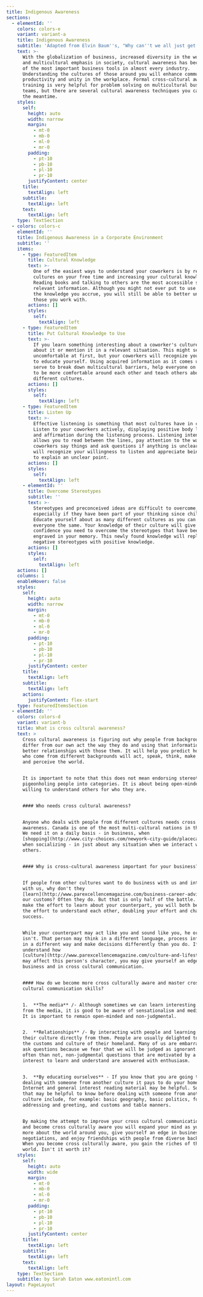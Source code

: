 ```yaml
---
title: Indigenous Awareness
sections:
  - elementId: ''
    colors: colors-e
    variant: variant-a
    title: Indigenous Awareness
    subtitle: 'Adapted from Elvin Baum''s, "Why can''t we all just get along."'
    text: >-
      With the globalization of business, increased diversity in the workplace
      and multicultural emphasis in society, cultural awareness has become one
      of the most important business tools in almost every industry.
      Understanding the cultures of those around you will enhance communication,
      productivity and unity in the workplace. Formal cross-cultural awareness
      training is very helpful for problem solving on multicultural business
      teams, but there are several cultural awareness techniques you can use in
      the meantime.
    styles:
      self:
        height: auto
        width: narrow
        margin:
          - mt-0
          - mb-0
          - ml-0
          - mr-0
        padding:
          - pt-10
          - pb-10
          - pl-10
          - pr-10
        justifyContent: center
      title:
        textAlign: left
      subtitle:
        textAlign: left
      text:
        textAlign: left
    type: TextSection
  - colors: colors-c
    elementId: ''
    title: Indigenous Awareness in a Corporate Environment
    subtitle: ''
    items:
      - type: FeaturedItem
        title: Cultural Knowledge
        text: >-
          One of the easiest ways to understand your coworkers is by researching
          cultures on your free time and increasing your cultural knowledge.
          Reading books and talking to others are the most accessible sources of
          relevant information. Although you might not ever put to use most of
          the knowledge you accrue, you will still be able to better understand
          those you work with.
        actions: []
        styles:
          self:
            textAlign: left
      - type: FeaturedItem
        title: Put Cultural Knowledge to Use
        text: >-
          If you learn something interesting about a coworker's culture, ask
          about it or mention it in a relevant situation. This might seem
          uncomfortable at first, but your coworkers will recognize your effort
          to educate yourself. Using acquired information as it comes up will
          serve to break down multicultural barriers, help everyone on your team
          to be more comfortable around each other and teach others about
          different cultures.
        actions: []
        styles:
          self:
            textAlign: left
      - type: FeaturedItem
        title: Listen Up
        text: >-
          Effective listening is something that most cultures have in common.
          Listen to your coworkers actively, displaying positive body language
          and affirmation during the listening process. Listening intently
          allows you to read between the lines, pay attention to the way your
          coworkers say things and ask questions if anything is unclear. They
          will recognize your willingness to listen and appreciate being asked
          to explain an unclear point.
        actions: []
        styles:
          self:
            textAlign: left
      - elementId: ''
        title: Overcome Stereotypes
        subtitle: ''
        text: >-
          Stereotypes and preconceived ideas are difficult to overcome,
          especially if they have been part of your thinking since childhood.
          Educate yourself about as many different cultures as you can and treat
          everyone the same. Your knowledge of their culture will give you the
          confidence you need to overcome the stereotypes that have been
          engraved in your memory. This newly found knowledge will replace your
          negative stereotypes with positive knowledge.
        actions: []
        styles:
          self:
            textAlign: left
    actions: []
    columns: 1
    enableHover: false
    styles:
      self:
        height: auto
        width: narrow
        margin:
          - mt-0
          - mb-0
          - ml-0
          - mr-0
        padding:
          - pt-10
          - pb-10
          - pl-10
          - pr-10
        justifyContent: center
      title:
        textAlign: left
      subtitle:
        textAlign: left
      actions:
        justifyContent: flex-start
    type: FeaturedItemsSection
  - elementId: ''
    colors: colors-d
    variant: variant-b
    title: What is cross cultural awareness?
    text: >
      Cross cultural awareness is figuring out why people from backgrounds that
      differ from our own act the way they do and using that information to have
      better relationships with those them. It will help you predict how people
      who come from different backgrounds will act, speak, think, make decisions
      and perceive the world.


      It is important to note that this does not mean endorsing stereotypes or
      pigeonholing people into categories. It is about being open-minded and
      willing to understand others for who they are.


      #### Who needs cross cultural awareness?


      Anyone who deals with people from different cultures needs cross cultural
      awareness. Canada is one of the most multi-cultural nations in the world.
      We need it on a daily basis - in business, when
      [shopping](http://www.city-choices.com/newyork-city-guide/placecategory/shopping-in-newyork-ny/),
      when socializing - in just about any situation when we interact with
      others.


      #### Why is cross-cultural awareness important for your business?


      If people from other cultures want to do business with us and interact
      with us, why don't they
      [learn](http://www.parexcellencemagazine.com/business-career-advice/event-planning/1115-what-is-the-best-room-set-up-for-a-live-event.html)
      our customs? Often they do. But that is only half of the battle. If you
      make the effort to learn about your counterpart, you will both be making
      the effort to understand each other, doubling your effort and chances for
      success.


      While your counterpart may act like you and sound like you, he or she
      isn't. That person may think in a different language, process information
      in a different way and make decisions differently than you do. If you
      understand how
      [culture](http://www.parexcellencemagazine.com/culture-and-lifestyle.html)
      may affect this person's character, you may give yourself an edge in
      business and in cross cultural communication.


      #### How do we become more cross culturally aware and master cross
      cultural communication skills?


      1.  **The media** /- Although sometimes we can learn interesting material
      from the media, it is good to be aware of sensationalism and media bias.
      It is important to remain open-minded and non-judgmental.


      2.  **Relationships** /- By interacting with people and learning about
      their culture directly from them. People are usually delighted to about
      the customs and culture of their homeland. Many of us are embarrassed to
      ask questions because we fear that we will be judged as ignorant. More
      often than not, non-judgmental questions that are motivated by a sincere
      interest to learn and understand are answered with enthusiasm.


      3.  **By educating ourselves** - If you know that you are going to be
      dealing with someone from another culture it pays to do your homework. The
      Internet and general interest reading material may be helpful. Some things
      that may be helpful to know before dealing with someone from another
      culture include, for example: basic geography, basic politics, forms of
      addressing and greeting, and customs and table manners.


      By making the attempt to improve your cross cultural communication skills
      and become cross culturally aware you will expand your mind as you learn
      more about the world around you, give yourself an edge in business and
      negotiations, and enjoy friendships with people from diverse backgrounds.
      When you become cross culturally aware, you gain the riches of the whole
      world. Isn't it worth it?
    styles:
      self:
        height: auto
        width: wide
        margin:
          - mt-0
          - mb-0
          - ml-0
          - mr-0
        padding:
          - pt-10
          - pb-10
          - pl-10
          - pr-10
        justifyContent: center
      title:
        textAlign: left
      subtitle:
        textAlign: left
      text:
        textAlign: left
    type: TextSection
    subtitle: by Sarah Eaton www.eatonintl.com
layout: PageLayout
---
```

